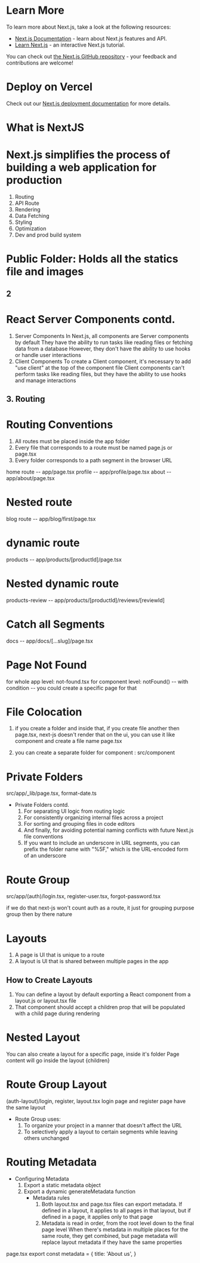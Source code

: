 # Learn More

To learn more about Next.js, take a look at the following resources:

- [Next.js Documentation](https://nextjs.org/docs) - learn about Next.js features and API.
- [Learn Next.js](https://nextjs.org/learn) - an interactive Next.js tutorial.

You can check out [the Next.js GitHub repository](https://github.com/vercel/next.js/) - your feedback and contributions are welcome!

# Deploy on Vercel

Check out our [Next.js deployment documentation](https://nextjs.org/docs/deployment) for more details.

# What is NextJS

# Next.js simplifies the process of building a web application for production

1. Routing
2. API Route
3. Rendering
4. Data Fetching
5. Styling
6. Optimization
7. Dev and prod build system

# Public Folder: Holds all the statics file and images

## 2

# React Server Components contd.

1. Server Components
   In Next.js, all components are Server components by default
   They have the ability to run tasks like reading files or fetching data from a
   database
   However, they don't have the ability to use hooks or handle user interactions
2. Client Components
   To create a Client component, it's necessary to add "use client" at the top of
   the component file
   Client components can't perform tasks like reading files, but they have the
   ability to use hooks and manage interactions

## 3. Routing

# Routing Conventions

1. All routes must be placed inside the app folder
2. Every file that corresponds to a route must be named page.js or page.tsx
3. Every folder corresponds to a path segment in the browser URL

home route -- app/page.tsx
profile -- app/profile/page.tsx
about -- app/about/page.tsx

# Nested route

blog route -- app/blog/first/page.tsx

# dynamic route

products -- app/products/[productId]/page.tsx

# Nested dynamic route

products-review -- app/products/[productId]/reviews/[reviewId]

# Catch all Segments

docs -- app/docs/[...slug]/page.tsx

# Page Not Found

for whole app level: not-found.tsx
for component level: notFound() -- with condition -- you could create a specific page for that

# File Colocation

1. if you create a folder and inside that, if you create file another then page.tsx, next-js doesn't render that on the ui, you can use it like component and create a file name page.tsx

2. you can create a separate folder for component : src/component

# Private Folders

src/app/\_lib/page.tsx, format-date.ts

- Private Folders contd.
  1. For separating UI logic from routing logic
  2. For consistently organizing internal files across a project
  3. For sorting and grouping files in code editors
  4. And finally, for avoiding potential naming conflicts with future Next.js file
     conventions
  5. If you want to include an underscore in URL segments, you can prefix the folder
     name with "%5F," which is the URL-encoded form of an underscore

# Route Group

src/app/(auth)/login.tsx, register-user.tsx, forgot-password.tsx

if we do that next-js won't count auth as a route, it just for grouping purpose
group then by there nature

# Layouts

1. A page is Ul that is unique to a route
2. A layout is Ul that is shared between multiple pages in the app

## How to Create Layouts

1. You can define a layout by default exporting a React component from a layout.js
   or layout.tsx file
2. That component should accept a children prop that will be populated with a child
   page during rendering

# Nested Layout

You can also create a layout for a specific page, inside it's folder
Page content will go inside the layout {children}

# Route Group Layout

(auth-layout)/login, register, layout.tsx
login page and register page have the same layout

- Route Group uses:
  1. To organize your project in a manner that doesn't affect the URL
  2. To selectively apply a layout to certain segments while leaving others unchanged

# Routing Metadata

- Configuring Metadata
  1. Export a static metadata object
  2. Export a dynamic generateMetadata function
     - Metadata rules
       1. Both layout.tsx and page.tsx files can export metadata. If defined in a layout, it
          applies to all pages in that layout, but if defined in a page, it applies only to that
          page
       2. Metadata is read in order, from the root level down to the final page level
          When there's metadata in multiple places for the same route, they get combined,
          but page metadata will replace layout metadata if they have the same properties

page.tsx
export const metadata = {
title: 'About us',
}
